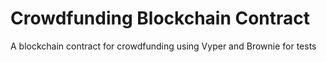 # Crowdfunding Blockchain Contract

A blockchain contract for crowdfunding using Vyper and Brownie for tests
